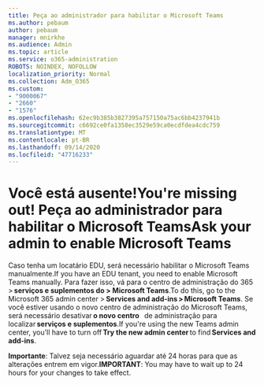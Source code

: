 ```yaml
---
title: Peça ao administrador para habilitar o Microsoft Teams
ms.author: pebaum
author: pebaum
manager: mnirkhe
ms.audience: Admin
ms.topic: article
ms.service: o365-administration
ROBOTS: NOINDEX, NOFOLLOW
localization_priority: Normal
ms.collection: Adm_O365
ms.custom:
- "9000067"
- "2660"
- "1576"
ms.openlocfilehash: 62ec9b385b3827395a757150a75ac6bb4237941b
ms.sourcegitcommit: c6692ce0fa1358ec3529e59ca0ecdfdea4cdc759
ms.translationtype: MT
ms.contentlocale: pt-BR
ms.lasthandoff: 09/14/2020
ms.locfileid: "47716233"
---
```

# <a name="youre-missing-out-ask-your-admin-to-enable-microsoft-teams"></a><span data-ttu-id="b511f-102">Você está ausente!</span><span class="sxs-lookup"><span data-stu-id="b511f-102">You're missing out!</span></span> <span data-ttu-id="b511f-103">Peça ao administrador para habilitar o Microsoft Teams</span><span class="sxs-lookup"><span data-stu-id="b511f-103">Ask your admin to enable Microsoft Teams</span></span>

<span data-ttu-id="b511f-104">Caso tenha um locatário EDU, será necessário habilitar o Microsoft Teams manualmente.</span><span class="sxs-lookup"><span data-stu-id="b511f-104">If you have an EDU tenant, you need to enable Microsoft Teams manually.</span></span> <span data-ttu-id="b511f-105">Para fazer isso, vá para o centro de administração do 365 > **serviços e suplementos do > Microsoft Teams**.</span><span class="sxs-lookup"><span data-stu-id="b511f-105">To do this, go to the Microsoft 365 admin center > **Services and add-ins > Microsoft Teams**.</span></span> <span data-ttu-id="b511f-106">Se você estiver usando o novo centro de administração do Microsoft Teams, será necessário desativar **o novo centro**   de administração para localizar **serviços e suplementos**.</span><span class="sxs-lookup"><span data-stu-id="b511f-106">If you're using the new Teams admin center, you'll have to turn off **Try the new admin center** to find **Services and add-ins**.</span></span> 

<span data-ttu-id="b511f-107">**Importante**: Talvez seja necessário aguardar até 24 horas para que as alterações entrem em vigor.</span><span class="sxs-lookup"><span data-stu-id="b511f-107">**IMPORTANT**: You may have to wait up to 24 hours for your changes to take effect.</span></span>
